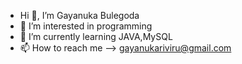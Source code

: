 - Hi 👋, I’m Gayanuka Bulegoda
- 👀 I’m interested in programming
- 🌱 I’m currently learning JAVA,MySQL
- 📫 How to reach me --> gayanukariviru@gmail.com

<!---
gayanukabulegoda/gayanukabulegoda is a ✨ special ✨ repository because its `README.md` (this file) appears on your GitHub profile.
You can click the Preview link to take a look at your changes.
--->
